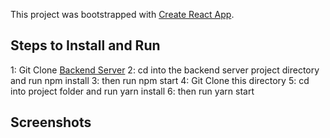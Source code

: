 This project was bootstrapped with [Create React App](https://github.com/facebook/create-react-app).

## Steps to Install and Run

1: Git Clone [Backend Server](https://github.com/marcusp619/Liberty-backend)
2: cd into the backend server project directory and run npm install
3: then run npm start
4: Git Clone this directory
5: cd into project folder and run yarn install
6: then run yarn start

## Screenshots
